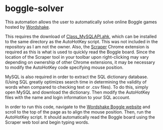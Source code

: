 # boggle-solver
This automation allows the user to automatically solve online Boggle games hosted by [Wordshake]([url](https://wordshake.com/boggle)).

This requires the download of [Class_MySQLAPI.ahk]([url](https://www.autohotkey.com/boards/viewtopic.php?style=7&t=429)), which can be installed to the same directory as the AutoHotKey script. This was not included in the repository as I am not the owner. Also, the [Scraper]([url](https://chromewebstore.google.com/detail/scraper/mbigbapnjcgaffohmbkdlecaccepngjd)) Chrome extension is required as this is what is used to quickly read the Boggle board. Since the location of the Scraper tool in your toolbar upon right-clicking may vary depending on ownership of other Chrome extensions, it may be necessary to modify the AutoHotKey code specifying mouse position.

MySQL is also required in order to extract the SQL dictionary database. (Using SQL greatly optimizes search time in determining the validity of words when compared to checking text or .csv files). To do this, simply open MySQL and download the dictionary. Then modify the AutoHotKey files with the name and login information to your SQL account.

In order to run this code, navigate to the [Wordshake Boggle website]([url](https://wordshake.com/boggle)) and scroll to the top of the page as to align the mouse position. Then, run the AutoHotKey script. It should automatically read the Boggle board using the Scraper web tool and begin typing words.
